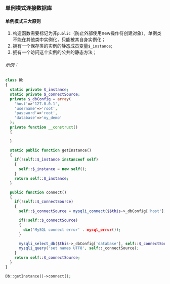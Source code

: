 ### 单例模式连接数据库

#### 单例模式三大原则

1. 构造函数需要标记为非``public``（防止外部使用new操作符创建对象），单例类不能在其他类中实例化，只能被其自身实例化；
2. 拥有一个保存类的实例的静态成员变量``$_instance``;
3. 拥有一个访问这个实例的公共的静态方法；

###### 示例：

```PHP
class Db
{
  static private $_instance;
  static private $_connectSource;
  private $_dbConfig = array(
    'host'=>'127.0.0.1',
    'username'=>'root',
    'password'=>'root',
    'database'=>'my_demo'
  );
  private function __construct()
  {

  }

  static public function getInstance()
  {
    if(!self::$_instance instanceof self)
    {
      self::$_instance = new self();
    }
    return self::$_instance;
  }

  public function connect()
  {
    if(!self::$_connectSource)
    {
      self::$_connectSource = mysqli_connect($$this->_dbConfig['host'],$$this->_dbConfig['user'],$$this->_dbConfig['password']);

      if(!self::$_connectSource)
      {
        die('MySQL connect error' . mysql_error());
      }

      mysqli_select_db($this->_dbConfig['database'], self::$_connectSource);
      mysqli_query('set names UTF8', self::_connectSource);
    }
    return self::$_connectSource;
  }
}
```

```PHP
Db::getInstance()->connect();
```
